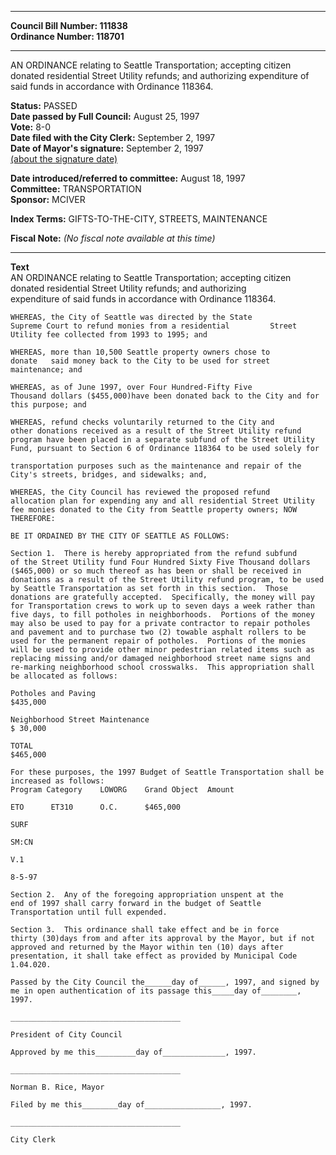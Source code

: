 * * * * *  
  
**Council Bill Number: [](#h0)[](#h2)111838**   
**Ordinance Number: 118701**  
  
* * * * *  
  
AN ORDINANCE relating to Seattle Transportation; accepting citizen donated residential Street Utility refunds; and authorizing expenditure of said funds in accordance with Ordinance 118364.  
  
**Status:** PASSED   
**Date passed by Full Council:** August 25, 1997   
**Vote:** 8-0   
**Date filed with the City Clerk:** September 2, 1997   
**Date of Mayor's signature:** September 2, 1997   
[(about the signature date)](/~public/approvaldate.htm)   
  
  
**Date introduced/referred to committee:** August 18, 1997   
**Committee:** TRANSPORTATION   
**Sponsor:** MCIVER   
  
**Index Terms:** GIFTS-TO-THE-CITY, STREETS, MAINTENANCE  
  
**Fiscal Note:** *(No fiscal note available at this time)*  
  
* * * * *  
  
**Text**  
    AN ORDINANCE relating to Seattle Transportation; accepting citizen  
    donated residential Street Utility refunds; and authorizing  
    expenditure of said funds in accordance with Ordinance 118364.  
  
    WHEREAS, the City of Seattle was directed by the State  
    Supreme Court to refund monies from a residential         Street  
    Utility fee collected from 1993 to 1995; and  
  
    WHEREAS, more than 10,500 Seattle property owners chose to  
    donate   said money back to the City to be used for street  
    maintenance; and  
  
    WHEREAS, as of June 1997, over Four Hundred-Fifty Five  
    Thousand dollars ($455,000)have been donated back to the City and for  
    this purpose; and  
  
    WHEREAS, refund checks voluntarily returned to the City and  
    other donations received as a result of the Street Utility refund  
    program have been placed in a separate subfund of the Street Utility  
    Fund, pursuant to Section 6 of Ordinance 118364 to be used solely for  
  
    transportation purposes such as the maintenance and repair of the  
    City's streets, bridges, and sidewalks; and,  
  
    WHEREAS, the City Council has reviewed the proposed refund  
    allocation plan for expending any and all residential Street Utility  
    fee monies donated to the City from Seattle property owners; NOW  
    THEREFORE:  
  
    BE IT ORDAINED BY THE CITY OF SEATTLE AS FOLLOWS:  
  
    Section 1.  There is hereby appropriated from the refund subfund  
    of the Street Utility fund Four Hundred Sixty Five Thousand dollars  
    ($465,000) or so much thereof as has been or shall be received in  
    donations as a result of the Street Utility refund program, to be used  
    by Seattle Transportation as set forth in this section.  Those  
    donations are gratefully accepted.  Specifically, the money will pay  
    for Transportation crews to work up to seven days a week rather than  
    five days, to fill potholes in neighborhoods.  Portions of the money  
    may also be used to pay for a private contractor to repair potholes  
    and pavement and to purchase two (2) towable asphalt rollers to be  
    used for the permanent repair of potholes.  Portions of the monies  
    will be used to provide other minor pedestrian related items such as  
    replacing missing and/or damaged neighborhood street name signs and  
    re-marking neighborhood school crosswalks.  This appropriation shall  
    be allocated as follows:  
  
    Potholes and Paving  
    $435,000  
  
    Neighborhood Street Maintenance  
    $ 30,000  
  
    TOTAL  
    $465,000  
  
    For these purposes, the 1997 Budget of Seattle Transportation shall be  
    increased as follows:  
    Program Category    LOWORG    Grand Object  Amount  
  
    ETO      ET310      O.C.      $465,000  
  
    SURF  
  
    SM:CN  
  
    V.1  
  
    8-5-97  
  
    Section 2.  Any of the foregoing appropriation unspent at the  
    end of 1997 shall carry forward in the budget of Seattle  
    Transportation until full expended.  
  
    Section 3.  This ordinance shall take effect and be in force  
    thirty (30)days from and after its approval by the Mayor, but if not  
    approved and returned by the Mayor within ten (10) days after  
    presentation, it shall take effect as provided by Municipal Code  
    1.04.020.  
  
    Passed by the City Council the______day of______, 1997, and signed by  
    me in open authentication of its passage this_____day of________,  
    1997.  
  
    ______________________________________  
  
    President of City Council  
  
    Approved by me this_________day of______________, 1997.  
  
    ______________________________________  
  
    Norman B. Rice, Mayor  
  
    Filed by me this________day of_________________, 1997.  
  
    ______________________________________  
  
    City Clerk  
